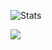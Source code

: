 <!--## Hi there 👋


**TronNatthakorn/TronNatthakorn** is a ✨ _special_ ✨ repository because its `README.md` (this file) appears on your GitHub profile.

Here are some ideas to get you started:

- 🔭 I’m currently working on ...
- 🌱 I’m currently learning ...
- 👯 I’m looking to collaborate on ...
- 🤔 I’m looking for help with ...
- 💬 Ask me about ...
- 📫 How to reach me: ...
- 😄 Pronouns: ...
- ⚡ Fun fact: ...
[![Top Langs](https://github-readme-stats-six-mocha.vercel.app/api/top-langs/?username=TronNatthakorn&layout=compact&title_color=00adb5)](https://github.com/TronNatthakorn/github-readme-stats)


-->

![Stats](https://github-readme-stats-six-mocha.vercel.app/api?username=TronNatthakorn&show_icons=true&theme=dark&include_all_commits=true&hide=issues,contribs)

<a href="https://github.com/TronNatthakorn/react-native-wheel-pick">
  <img align="center" src="https://github-readme-stats.vercel.app/api/pin/?username=TronNatthakorn&repo=react-native-wheel-pick&theme=dark" />
</a>

